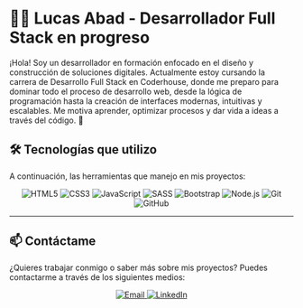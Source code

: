 # 👨‍💻 Lucas Abad - Desarrollador Full Stack en progreso
¡Hola! Soy un desarrollador en formación enfocado en el diseño y construcción de soluciones digitales. Actualmente estoy cursando la carrera de Desarrollo Full Stack en Coderhouse, donde me preparo para dominar todo el proceso de desarrollo web, desde la lógica de programación hasta la creación de interfaces modernas, intuitivas y escalables. Me motiva aprender, optimizar procesos y dar vida a ideas a través del código. 🚀

## 🛠️ Tecnologías que utilizo
A continuación, las herramientas que manejo en mis proyectos:

<div align="center">
  <img src="https://img.shields.io/badge/HTML5-E34F26?logo=html5&logoColor=white&style=for-the-badge" alt="HTML5">
  <img src="https://img.shields.io/badge/CSS3-1572B6?logo=css3&logoColor=white&style=for-the-badge" alt="CSS3">
  <img src="https://img.shields.io/badge/JavaScript-F7DF1E?logo=javascript&logoColor=black&style=for-the-badge" alt="JavaScript">
  <img src="https://img.shields.io/badge/SASS-CC6699?logo=sass&logoColor=white&style=for-the-badge" alt="SASS">
  <img src="https://img.shields.io/badge/Bootstrap-7952B3?logo=bootstrap&logoColor=white&style=for-the-badge" alt="Bootstrap">
  <img src="https://img.shields.io/badge/Node.js-339933?logo=nodedotjs&logoColor=white&style=for-the-badge" alt="Node.js">
  <img src="https://img.shields.io/badge/Git-F05032?logo=git&logoColor=white&style=for-the-badge" alt="Git">
  <img src="https://img.shields.io/badge/GitHub-181717?logo=github&logoColor=white&style=for-the-badge" alt="GitHub">

</div>

---

## 📫 Contáctame

¿Quieres trabajar conmigo o saber más sobre mis proyectos? Puedes contactarme a través de los siguientes medios:

<div align="center">
  <a href="mailto:lucasabad80@gmail.com">
    <img src="https://img.shields.io/badge/Email-D14836?logo=gmail&logoColor=white&style=for-the-badge" alt="Email">
  </a>
  <a href="https://www.linkedin.com/in/lucas-abad-14653026b">
    <img src="https://img.shields.io/badge/LinkedIn-0077B5?logo=linkedin&logoColor=white&style=for-the-badge" alt="LinkedIn">
  </a>
</div>
